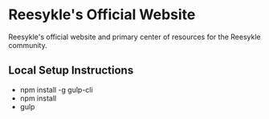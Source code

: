 # Reesykle's Official Website
Reesykle's official website and primary center of resources for the Reesykle community. 

## Local Setup Instructions
* npm install -g gulp-cli
* npm install
* gulp
